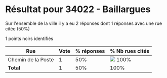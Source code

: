 # Résultat pour 34022 - Baillargues

Sur l'ensemble de la ville il y a eu 2 réponses dont 1 réponses avec une rue citée (50%)

1 points noirs identifiés

| Rue | Vote | % réponses | % Nb rues cités|
|-----|------|------------|----------------|
| Chemin de la Poste | 1 | 50% | <img src="../../img/bar_100.gif" />&nbsp;100%|
| **Total** | 1 | 50% | 100%|
